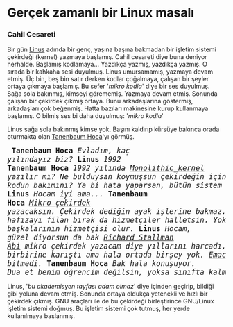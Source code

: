 Gerçek zamanlı bir Linux masalı
===============================

### Cahil Cesareti
Bir gün [Linus](https://en.wikipedia.org/wiki/Linus_Torvalds) adında bir genç,
yaşına başına bakmadan bir işletim sistemi çekirdeği (kernel) yazmaya başlamış.
Cahil cesareti diye buna deniyor herhalde. Başlamış kodlamaya... Yazdıkça
yazmış, yazdıkça yazmış. O sırada bir kahkaha sesi duyulmuş. Linus umursamamış,
yazmaya devam etmiş. Üç bin, beş bin satır derken kodlar çoğalmaya, çalışan bir
şeyler ortaya çıkmaya başlamış. Bu sefer '*mikro kodla*' diye bir ses duyulmuş.
Sağa sola bakınmış, kimseyi görememiş. Yazmaya devam etmiş. Sonunda çalışan bir
çekirdek çıkmış ortaya. Bunu arkadaşlarına göstermiş, arkadaşları çok beğenmiş.
Hatta bazıları makinesine kurup kullanmaya başlamış. O bilmiş ses bi daha
duyulmuş: '*mikro kodla*'

Linus sağa sola bakınmış kimse yok. Başını kaldırıp kürsüye bakınca orada
oturmakta olan [Tanenbaum
Hoca](https://en.wikipedia.org/wiki/Andrew_S._Tanenbaum)'yı görmüş.

<big><pre>
**Tanenbaum Hoca**
    *Evladım, kaç yılındayız biz?*
**Linus**
   *1992*
**Tanenbaum Hoca**
   *1992 yılında [Monolithic_kernel](https://en.wikipedia.org/wiki/Monolithic_kernel) yazılır mı?
   Ne bulduysan koymuşsun çekirdeğin içine... Kim yapacak bu kodun bakımını?
   Ya bi hata yaparsan, bütün sistem çöker valla*
**Linus**
   *Hocam iyi ama...*
**Tanenbaum Hoca**
   *[Mikro çekirdek](https://en.wikipedia.org/wiki/Microkernel) yazacaksın.
   Çekirdek dediğin ayak işlerine bakmaz. Dosya sistemini, hafızayı filan bırak da
   hizmetçiler halletsin. Yoksa senin çekirdek, başkalarının hizmetçisi olur.*
**Linus**
   *Hocam, güzel diyorsun da bak [Richard Stallman Abi](https://en.wikipedia.org/wiki/Richard_Stallman) mikro çekirdek yazacam
   diye yıllarını harcadı, saç sakal birbirine karıştı ama hala ortada birşey yok.
   [Emacs](http://www.gnu.org/software/emacs/) bile bitti, çekirdek bitmedi.*
**Tanenbaum Hoca**
   *Bak hala konuşuyor. Dua et benim öğrencim değilsin, yoksa sınıfta kalmıştın.*
</pre></big>

Linus, '*bu akademisyen tayfası adam olmaz*' diye içinden geçirip, bildiği gibi
yoluna devam etmiş. Sonunda ortaya oldukça yetenekli ve hızlı bir çekirdek
çıkmış. GNU araçları ile de bu çekirdeği birleştirince GNU/Linux işletim
sistemi doğmuş. Bu işletim sistemi çok tutmuş, her yerde kullanılmaya
başlanmış.
